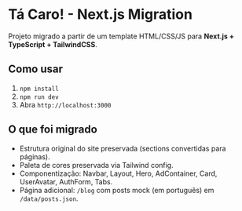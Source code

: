 # Tá Caro! - Next.js Migration

Projeto migrado a partir de um template HTML/CSS/JS para **Next.js + TypeScript + TailwindCSS**.

## Como usar

1. `npm install`
2. `npm run dev`
3. Abra `http://localhost:3000`

## O que foi migrado

- Estrutura original do site preservada (sections convertidas para páginas).
- Paleta de cores preservada via Tailwind config.
- Componentização: Navbar, Layout, Hero, AdContainer, Card, UserAvatar, AuthForm, Tabs.
- Página adicional: `/blog` com posts mock (em português) em `/data/posts.json`.

